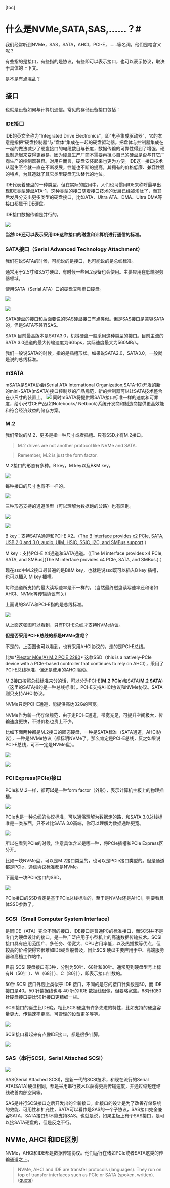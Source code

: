 [toc]
# 什么是NVMe,SATA,SAS,……？#

我们经常听到NVMe，SAS，SATA，AHCI，PCI-E，……等名词，他们是啥含义呢？

有些指的是接口，有些指的是协议，有些即可以表示接口，也可以表示协议，取决于具体的上下文。

是不是有点混乱？

## 接口

也就是设备如何与计算机通信。常见的存储设备接口包括： 
	
### IDE接口

IDE的英文全称为“Integrated Drive Electronics”，即“电子集成驱动器”，它的本意是指把“硬盘控制器”与“盘体”集成在一起的硬盘驱动器。把盘体与控制器集成在一起的做法减少了硬盘接口的电缆数目与长度，数据传输的可靠性得到了增强，硬盘制造起来变得更容易，因为硬盘生产厂商不需要再担心自己的硬盘是否与其它厂商生产的控制器兼容。对用户而言，硬盘安装起来也更为方便。IDE这一接口技术从诞生至今就一直在不断发展，性能也不断的提高，其拥有的价格低廉、兼容性强的特点，为其造就了其它类型硬盘无法替代的地位。
		
IDE代表着硬盘的一种类型，但在实际的应用中，人们也习惯用IDE来称呼最早出现IDE类型硬盘ATA-1，这种类型的接口随着接口技术的发展已经被淘汰了，而其后发展分支出更多类型的硬盘接口，比如ATA、Ultra ATA、DMA、Ultra DMA等接口都属于IDE硬盘。
		
IDE接口数据传输是并行的。
		
![](https://raw.githubusercontent.com/ernest-dzf/docs/master/pic/ide_disk.jpg)

**当然IDE还可以表示采用IDE这种接口的磁盘和计算机进行通信的标准。**
	
### SATA接口（Serial Advanced Technology Attachment）

我们在说SATA的时候，可能说的是接口，也可能说的是总线标准。
	
通常用于2.5寸和3.5寸硬盘，有时候一些M.2设备也会使用。主要应用在低端服务器领域。
	
使用SATA（Serial ATA）口的硬盘又叫串口硬盘。
	
![](https://raw.githubusercontent.com/ernest-dzf/docs/master/pic/sata_1.png)
	
![](https://raw.githubusercontent.com/ernest-dzf/docs/master/pic/sata_2.jpg)
	
SATA硬盘的接口和后面要说的SAS硬盘接口有点类似。但是SAS接口是兼容SATA的，但是SATA不兼容SAS。

SATA 目前最高版本是SATA3.0，机械硬盘一般采用这种类型的接口。目前主流的SATA 3.0通道的最大传输速度为6Gbps，实际速度最大为560MB/s。

我们一般说SATA的时候，指的是插槽形状。如果说SATA2.0，SATA3.0，一般就是说的总线标准。

### mSATA

mSATA是SATA协会(Serial ATA International Organization;SATA-IO)开发的新的mini-SATA(mSATA)接口控制器的产品规范，新的控制器可以让SATA技术整合在小尺寸的装置上。
![](https://raw.githubusercontent.com/ernest-dzf/docs/master/pic/mSATA.png)
同时mSATA将提供跟SATA接口标准一样的速度和可靠度，给小尺寸CE产品(如Notebooks/ Netbook)系统开发商和制造商提供更高效能和符合经济效益的储存方案。

### M.2

我们常说的M.2，更多是指一种尺寸或者插槽。只有SSD才有M.2接口。

>M.2 drives are not another protocol like NVMe and SATA.

>Remember, M.2 is just the form factor.


M.2接口的形态有多种。B key，M key以及B&M key。

![](https://raw.githubusercontent.com/ernest-dzf/docs/master/pic/mbkey.png)

每种接口的尺寸也有不一样的。

![](https://raw.githubusercontent.com/ernest-dzf/docs/master/pic/m2_length.png)

三种形态支持的通道类型（可以理解为数据跑的公路）也有区别。

![](https://raw.githubusercontent.com/ernest-dzf/docs/master/pic/m2channel.png)

![](https://raw.githubusercontent.com/ernest-dzf/docs/master/pic/m2channel_2.png)

B key：支持SATA通道和PCI-E X2。（[The B interface provides x2 PCIe, SATA, USB 2.0 and 3.0, audio, UIM, HSIC, SSIC, I2C, and SMBus support](https://www.electronicdesign.com/blog/what-s-difference-between-m2-modules).）

M key：支持PCI-E X4通道和SATA通道。（[The M interface provides x4 PCIe, SATA, and SMBus](The M interface provides x4 PCIe, SATA, and SMBus.).）


现在ssd中M.2接口最普遍的是B&M key，也就是说ssd既可以插入B key 插槽，也可以插入 M key 插槽。

每种通道所支持的最大读写速率是不一样的。（当然最终磁盘读写速率还和诸如AHCI、NVMe等传输协议有关）

上面说的SATA和PCI-E指的是总线标准。


![](https://raw.githubusercontent.com/ernest-dzf/docs/master/pic/SATA_Express_interface.png)


从上面这张图可以看到，只有PCI-E总线才支持NVMe协议。


**但是否采用PCI-E总线的都是NVMe盘呢？**

不是的，上面图也可以看到，也有采用AHCI协议的，走的是PCI-E总线。

比如*[Plextor M6e(A) M.2 PCIE 2280](https://www.goplextor.com/Product/Detail/M6e(A)_M.2_2280#/Spec)* 这款SSD（this is a natively-PCIe device with a PCIe-based controller that continues to rely on AHCI），采用了PCI-E总线标准，但还是使用的AHCI驱动。

M.2接口按照总线标准来分的话，可以分为PCI-E(**M.2 PCIe**)和SATA(**M.2 SATA**)（这里的SATA指的是一种总线标准）。PCI-E支持AHCI协议和NVMe协议。SATA则只支持AHCI协议。


NVMe只走PCI-E通道，能提供高达32G的带宽。

NVMe作为新一代存储规范，由于走PCI-E通道，带宽充足，可提升空间极大，传输速度更快，不过价格也贵上不少。

比如下面两种都是M.2接口的固态硬盘，一种是SATA标准（SATA通道，AHCI协议），一种是NVMe协议（都标明NVMe了，那么肯定是PCI-E总线，反之如果说PCI-E总线，可不一定是NVMe盘）。

![](https://raw.githubusercontent.com/ernest-dzf/docs/master/pic/m2_1.jpg)

![](https://raw.githubusercontent.com/ernest-dzf/docs/master/pic/nvme_m2.jpg)

		
### PCI Express(PCIe)接口

PCIe和M.2一样，都**可以**是一种form factor（外形），表示计算机主板上的物理插槽。

![](https://raw.githubusercontent.com/ernest-dzf/docs/master/pic/PCI-E-slot.jpg)

PCIe也是一种总线的协议标准，可以通俗理解为数据走的路，和SATA 3.0总线标准是一类东西，只不过比SATA 3.0高端，你可以理解为数据通路更宽。

![](https://raw.githubusercontent.com/ernest-dzf/docs/master/pic/pcie_sata3.jpg)

所以在看到PCIe的时候，注意具体含义是哪一种，将PCIe插槽和PCIe Express区分开。

比如一块NVMe盘，可以是M.2接口类型的，也可以是PCIe接口类型的。但是通道都是PCIe，通信协议标准都是NVMe。

下面是一块PCIe接口的SSD。

![](https://raw.githubusercontent.com/ernest-dzf/docs/master/pic/pciedisk.jpg)

PCIe接口的SSD肯定是基于PCIe总线标准的，至于是NVMe还是AHCI，则要看具体SSD参数了。
		
### SCSI（Small Computer System Interface）

是同IDE（ATA）完全不同的接口，IDE接口是普通PC的标准接口，而SCSI并不是专门为硬盘设计的接口，是一种广泛应用于小型机上的高速数据传输技术。SCSI接口具有应用范围广、多任务、带宽大、CPU占用率低，以及热插拔等优点，但较高的价格使得它很难如IDE硬盘般普及，因此SCSI硬盘主要应用于中、高端服务器和高档工作站中。
	
目前 SCSI 硬盘接口有3种，分别为50针、68针和80针。通常见到硬盘型号上标有N（50针	）、W（68针）、C（80针），即表示接口针数的。
	
50针 SCSI 接口外观上类似于 IDE 接口，不同的是它的接口针脚数是50，而 IDE 接口是40。50 针数据线也与 40 针的 IDE 数据线很像，但要略宽些。68针和80针硬盘接口要比50针接口更精细一些。
	
SCSI接口的诞生比IDE晚，相比SCSI硬盘有许多先进的特性，比如支持的硬盘容量更大、传输速率更高、可管理的设备更多等等。 
	
![](https://raw.githubusercontent.com/ernest-dzf/docs/master/pic/scsi_1.jpg)
	
SCSI接口看起来有点像IDE接口，都是很多针脚。
	
![](https://raw.githubusercontent.com/ernest-dzf/docs/master/pic/scsi_ide.gif)
		
### SAS（串行SCSI，Serial Attached SCSI）
	
![](https://raw.githubusercontent.com/ernest-dzf/docs/master/pic/sas_1.jpg)
	
SAS(Serial Attached SCSI)，是新一代的SCSI技术，和现在流行的Serial ATA(SATA)硬盘相同，都是采用串行技术以获得更高传输速度，并通过缩短连结线改善内部空间等。
	
SAS是并行SCSI接口之后开发出的全新接口。此接口的设计是为了改善存储系统的效能、可用性和扩充性，SATA可以看作是SAS的一个子协议，SAS接口完全兼容SATA，SATA接口却不能支持SAS。也就是说，如果主板上有个SAS接口，是可以接SATA硬盘的，但是反之不行。
		

## NVMe, AHCI 和IDE区别

NVMe，AHCI和IDE都是数据传输协议。他们运行在诸如PCIe或者SATA这类的传输通道之上。

>NVMe, AHCI and IDE are transfer protocols (languages). They run on top of transfer interfaces such as PCIe or SATA (spoken, written).([quote](https://www.userbenchmark.com/Faq/What-s-the-difference-between-SATA-PCIe-and-NVMe/105))

